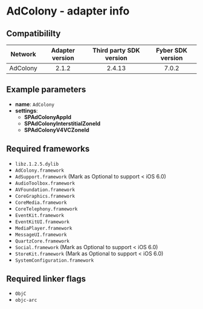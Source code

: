 # AdColony  - adapter info

## Compatibililty

| Network | Adapter version | Third party SDK version | Fyber SDK version |
|:----------:|:-------------:|:-----------------------:|:------------:|
| AdColony | 2.1.2 | 2.4.13 | 7.0.2 |

## Example parameters

* **name**: `AdColony`
* **settings**:
	* **SPAdColonyAppId**
	* **SPAdColonyInterstitialZoneId**
	* **SPAdColonyV4VCZoneId**
	
## Required frameworks

* `libz.1.2.5.dylib`
* `AdColony.framework`
* `AdSupport.framework` (Mark as Optional to support < iOS 6.0)
* `AudioToolbox.framework`
* `AVFoundation.framework`
* `CoreGraphics.framework`
* `CoreMedia.framework`
* `CoreTelephony.framework`
* `EventKit.framework`
* `EventKitUI.framework`
* `MediaPlayer.framework`
* `MessageUI.framework`
* `QuartzCore.framework`
* `Social.framework` (Mark as Optional to support < iOS 6.0)
* `StoreKit.framework` (Mark as Optional to support < iOS 6.0)
* `SystemConfiguration.framework`
         
## Required linker flags
*  `ObjC`
*  `objc-arc`
